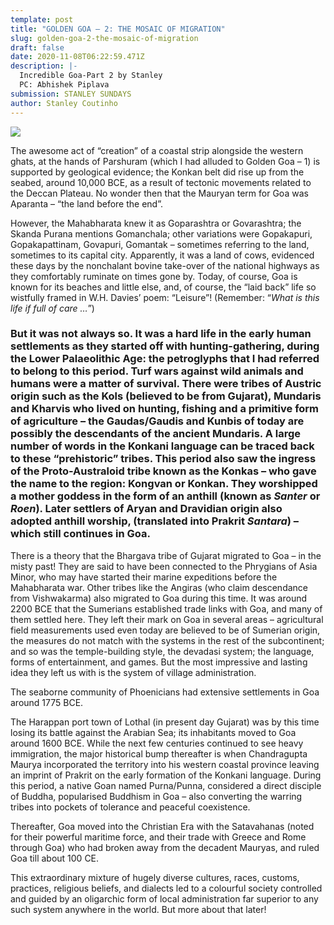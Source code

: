 ```yaml
---
template: post
title: "GOLDEN GOA – 2: THE MOSAIC OF MIGRATION"
slug: golden-goa-2-the-mosaic-of-migration
draft: false
date: 2020-11-08T06:22:59.471Z
description: |-
  Incredible Goa-Part 2 by Stanley
  PC: Abhishek Piplava
submission: STANLEY SUNDAYS
author: Stanley Coutinho
---
```

![](/media/abhishek-pipalva-zgsqkkrwbt0-unsplash.jpg)

The awesome act of “creation” of a coastal strip alongside the western ghats, at the hands of Parshuram (which I had alluded to Golden Goa – 1) is supported by geological evidence; the Konkan belt did rise up from the seabed, around 10,000 BCE, as a result of tectonic movements related to the Deccan Plateau. No wonder then that the Mauryan term for Goa was Aparanta – “the land before the end”.

However, the Mahabharata knew it as Goparashtra or Govarashtra; the Skanda Purana mentions Gomanchala; other variations were Gopakapuri, Gopakapattinam, Govapuri, Gomantak – sometimes referring to the land, sometimes to its capital city. Apparently, it was a land of cows, evidenced these days by the nonchalant bovine take-over of the national highways as they comfortably ruminate on times gone by. Today, of course, Goa is known for its beaches and little else, and, of course, the “laid back” life so wistfully framed in W.H. Davies’ poem: “Leisure”! (Remember: “*What is this life if full of care …*”)

### But it was not always so. It was a hard life in the early human settlements as they started off with hunting-gathering, during the Lower Palaeolithic Age: the petroglyphs that I had referred to belong to this period. Turf wars against wild animals and humans were a matter of survival. There were tribes of Austric origin such as the Kols (believed to be from Gujarat), Mundaris and Kharvis who lived on hunting, fishing and a primitive form of agriculture – the Gaudas/Gaudis and Kunbis of today are possibly the descendants of the ancient Mundaris. A large number of words in the Konkani language can be traced back to these “prehistoric” tribes. This period also saw the ingress of the Proto-Australoid tribe known as the Konkas – who gave the name to the region: Kongvan or Konkan. They worshipped a mother goddess in the form of an anthill (known as *Santer* or *Roen*). Later settlers of Aryan and Dravidian origin also adopted anthill worship, (translated into Prakrit *Santara*) – which still continues in Goa.

There is a theory that the Bhargava tribe of Gujarat migrated to Goa – in the misty past! They are said to have been connected to the Phrygians of Asia Minor, who may have started their marine expeditions before the Mahabharata war. Other tribes like the Angiras (who claim descendance from Vishwakarma) also migrated to Goa during this time. It was around 2200 BCE that the Sumerians established trade links with Goa, and many of them settled here. They left their mark on Goa in several areas – agricultural field measurements used even today are believed to be of Sumerian origin, the measures do not match with the systems in the rest of the subcontinent; and so was the temple-building style, the devadasi system; the language, forms of entertainment, and games. But the most impressive and lasting idea they left us with is the system of village administration.

The seaborne community of Phoenicians had extensive settlements in Goa around 1775 BCE.

The Harappan port town of Lothal (in present day Gujarat) was by this time losing its battle against the Arabian Sea; its inhabitants moved to Goa around 1600 BCE. While the next few centuries continued to see heavy immigration, the major historical bump thereafter is when Chandragupta Maurya incorporated the territory into his western coastal province leaving an imprint of Prakrit on the early formation of the Konkani language. During this period, a native Goan named Purna/Punna, considered a direct disciple of Buddha, popularised Buddhism in Goa – also converting the warring tribes into pockets of tolerance and peaceful coexistence.

Thereafter, Goa moved into the Christian Era with the Satavahanas (noted for their powerful maritime force, and their trade with Greece and Rome through Goa) who had broken away from the decadent Mauryas, and ruled Goa till about 100 CE.

[](<>)This extraordinary mixture of hugely diverse cultures, races, customs, practices, religious beliefs, and dialects led to a colourful society controlled and guided by an oligarchic form of local administration far superior to any such system anywhere in the world. But more about that later!